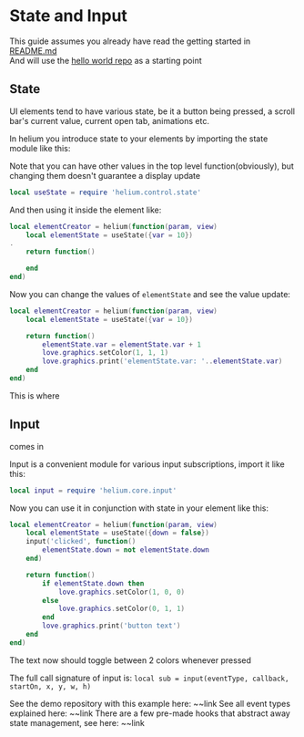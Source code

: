 # State and Input

This guide assumes you already have read the getting started in [README.md](../README.md)  
And will use the [hello world repo](https://github.com/qeffects/helium-demo/) as a starting point

## State

UI elements tend to have various state, be it a button being pressed, a scroll bar's current value, current open tab, animations etc.

In helium you introduce state to your elements by importing the state module like this:

Note that you can have other values in the top level function(obviously), but changing them doesn't guarantee a display update

```lua
local useState = require 'helium.control.state'
```

And then using it inside the element like:

```lua
local elementCreator = helium(function(param, view)
	local elementState = useState({var = 10})
.
	return function()

	end
end)
```

Now you can change the values of `elementState` and see the value update:

```lua
local elementCreator = helium(function(param, view)
	local elementState = useState({var = 10})

	return function()
		elementState.var = elementState.var + 1
		love.graphics.setColor(1, 1, 1)
		love.graphics.print('elementState.var: '..elementState.var)
	end
end)
```

This is where 
## Input
comes in

Input is a convenient module for various input subscriptions, import it like this:
```lua
local input = require 'helium.core.input'
```

Now you can use it in conjunction with state in your element like this:
```lua
local elementCreator = helium(function(param, view)
	local elementState = useState({down = false})
	input('clicked', function()
		elementState.down = not elementState.down
	end)

	return function()
		if elementState.down then
			love.graphics.setColor(1, 0, 0)
		else
			love.graphics.setColor(0, 1, 1)
		end
		love.graphics.print('button text')
	end
end)
```

The text now should toggle between 2 colors whenever pressed

The full call signature of input is:
`local sub = input(eventType, callback, startOn, x, y, w, h)`

See the demo repository with this example here: ~~link
See all event types explained here: ~~link
There are a few pre-made hooks that abstract away state management, see here: ~~link